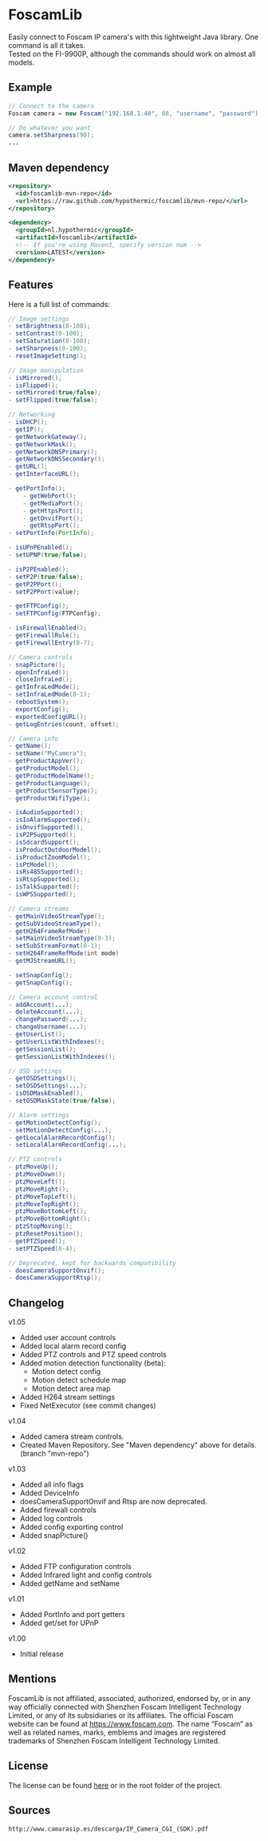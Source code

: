 # FoscamLib
Easily connect to Foscam IP camera's with this lightweight Java library. One command is all it takes.  
Tested on the FI-9900P, although the commands should work on almost all models.

## Example
```java
// Connect to the camera
Foscam camera = new Foscam("192.168.1.40", 88, "username", "password");

// Do whatever you want
camera.setSharpness(90);
...
```

## Maven dependency
```xml
<repository>
  <id>foscamlib-mvn-repo</id>
  <url>https://raw.github.com/hypothermic/foscamlib/mvn-repo/</url>
</repository>

<dependency>
  <groupId>nl.hypothermic</groupId>
  <artifactId>foscamlib</artifactId>
  <!-- If you're using Maven3, specify version num -->
  <version>LATEST</version>
</dependency>
```

## Features
Here is a full list of commands:

```java
// Image settings
- setBrightness(0-100);
- setContrast(0-100);
- setSaturation(0-100);
- setSharpness(0-100);
- resetImageSetting();

// Image manipulation
- isMirrored();
- isFlipped();
- setMirrored(true/false);
- setFlipped(true/false);

// Networking
- isDHCP();
- getIP();
- getNetworkGateway();
- getNetworkMask();
- getNetworkDNSPrimary();
- getNetworkDNSSecondary();
- getURL();
- getInterfaceURL();

- getPortInfo();
    - getWebPort();
    - getMediaPort();
    - getHttpsPort();
    - getOnvifPort();
    - getRtspPort();
- setPortInfo(PortInfo);

- isUPnPEnabled();
- setUPNP(true/false);

- isP2PEnabled();
- setP2P(true/false);
- getP2PPort();
- setP2PPort(value);

- getFTPConfig();
- setFTPConfig(FTPConfig);

- isFirewallEnabled();
- getFirewallRule();
- getFirewallEntry(0-7);

// Camera controls
- snapPicture();
- openInfraLed();
- closeInfraLed();
- getInfraLedMode();
- setInfraLedMode(0-1);
- rebootSystem();
- exportConfig();
- exportedConfigURL();
- getLogEntries(count, offset);

// Camera info
- getName();
- setName("MyCamera");
- getProductAppVer();
- getProductModel();
- getProductModelName();
- getProductLanguage();
- getProductSensorType();
- getProductWifiType();

- isAudioSupported();
- isIoAlarmSupported();
- isOnvifSupported();
- isP2PSupported();
- isSdcardSupport();
- isProductOutdoorModel();
- isProductZoomModel();
- isPtModel();
- isRs485Supported();
- isRtspSupported();
- isTalkSupported();
- isWPSSupported();

// Camera streams
- getMainVideoStreamType();
- getSubVideoStreamType();
- getH264FrameRefMode()
- setMainVideoStreamType(0-3);
- setSubStreamFormat(0-1);
- setH264FrameRefMode(int mode)
- getMJStreamURL();

- setSnapConfig();
- getSnapConfig();

// Camera account control
- addAccount(...);
- deleteAccount(...);
- changePassword(...);
- changeUsername(...);
- getUserList();
- getUserListWithIndexes();
- getSessionList();
- getSessionListWithIndexes();

// OSD settings
- getOSDSettings();
- setOSDSettings(...);
- isOSDMaskEnabled();
- setOSDMaskState(true/false);

// Alarm settings
- getMotionDetectConfig();
- setMotionDetectConfig(...);
- getLocalAlarmRecordConfig();
- setLocalAlarmRecordConfig(...);

// PTZ controls
- ptzMoveUp();
- ptzMoveDown();
- ptzMoveLeft();
- ptzMoveRight();
- ptzMoveTopLeft();
- ptzMoveTopRight();
- ptzMoveBottomLeft();
- ptzMoveBottomRight();
- ptzStopMoving();
- ptzResetPosition();
- getPTZSpeed();
- setPTZSpeed(0-4);

// Deprecated, kept for backwards compatibility
- doesCameraSupportOnvif();
- doesCameraSupportRtsp();
```

## Changelog
v1.05
- Added user account controls
- Added local alarm record config
- Added PTZ controls and PTZ speed controls
- Added motion detection functionality (beta):
    - Motion detect config
    - Motion detect schedule map
    - Motion detect area map
- Added H264 stream settings
- Fixed NetExecutor (see commit changes)

v1.04
- Added camera stream controls.
- Created Maven Repository. See "Maven dependency" above for details. (branch "mvn-repo")

v1.03
- Added all info flags
- Added DeviceInfo
- doesCameraSupportOnvif and Rtsp are now deprecated.
- Added firewall controls
- Added log controls
- Added config exporting control
- Added snapPicture()

v1.02
- Added FTP configuration controls
- Added Infrared light and config controls
- Added getName and setName

v1.01
- Added PortInfo and port getters
- Added get/set for UPnP

v1.00
- Initial release

## Mentions
FoscamLib is not affiliated, associated, authorized, endorsed by, or in any way officially connected with Shenzhen Foscam Intelligent Technology Limited, or any of its subsidiaries or its affiliates. The official Foscam website can be found at https://www.foscam.com. The name “Foscam” as well as related names, marks, emblems and images are registered trademarks of Shenzhen Foscam Intelligent Technology Limited.

## License
The license can be found [here](./LICENSE.txt) or in the root folder of the project.

## Sources
`http://www.camarasip.es/descarga/IP_Camera_CGI_(SDK).pdf`